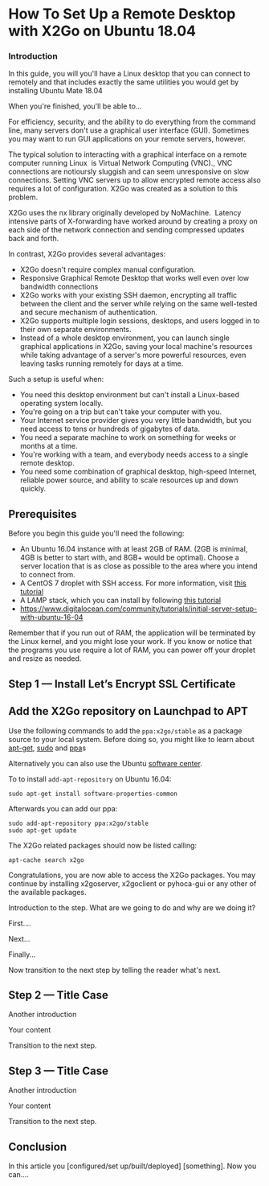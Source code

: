 # How To Set Up a Remote Desktop with X2Go on Ubuntu 18.04

### Introduction

In this guide, you will you'll have a Linux desktop that you can connect to remotely and that includes exactly the same utilities you would get by installing Ubuntu Mate 18.04

When you're finished, you'll be able to...

For efficiency, security, and the ability to do everything from the command line, many servers don't use a graphical user interface (GUI).
Sometimes you may want to run GUI applications on your remote servers, however.

The typical solution to interacting with a graphical interface on a remote computer running Linux  is Virtual Network Computing (VNC)., VNC connections are notioursly sluggish and can seem unresponsive on slow connections. Setting VNC servers up to allow encrypted remote access also requires a lot of configuration. X2Go was created as a solution to this problem.

X2Go uses the nx library originally developed by NoMachine. 
Latency intensive parts of X-forwarding have worked around by creating a proxy on each side of the network connection and sending compressed updates back and forth.

In contrast, X2Go provides several advantages:
- X2Go doesn't require complex manual configuration.
- Responsive Graphical Remote Desktop that works well even over low bandwidth connections
- X2Go works with your existing SSH daemon, encrypting all traffic between the client and the server while relying on the same well-tested and secure mechanism of authentication.
- X2Go supports multiple login sessions, desktops, and users logged in to their own separate environments.
- Instead of a whole desktop environment, you can launch single graphical applications in X2Go, saving your local machine's resources while taking advantage of a server's more powerful resources, even leaving tasks running remotely for days at a time.

Such a setup is useful when:

- You need this desktop environment but can't install a Linux-based operating system locally.
- You're going on a trip but can't take your computer with you.
- Your Internet service provider gives you very little bandwidth, but you need access to tens or hundreds of gigabytes of data.
- You need a separate machine to work on something for weeks or months at a time.
- You're working with a team, and everybody needs access to a single remote desktop.
- You need some combination of graphical desktop, high-speed Internet, reliable power source, and ability to scale resources up and down quickly.


## Prerequisites

Before you begin this guide you'll need the following:

- An Ubuntu 16.04 instance with at least 2GB of RAM. (2GB is minimal, 4GB is better to start with, and 8GB+ would be optimal). Choose a server location that is as close as possible to the area where you intend to connect from.
-   A CentOS 7 droplet with SSH access. For more information, visit [this tutorial](https://www.digitalocean.com/community/tutorials/initial-server-setup-with-centos-7)
-   A LAMP stack, which you can install by following [this tutorial](https://www.digitalocean.com/community/tutorials/how-to-install-linux-apache-mysql-php-lamp-stack-on-centos-7)
- https://www.digitalocean.com/community/tutorials/initial-server-setup-with-ubuntu-16-04

Remember that if you run out of RAM, the application will be terminated by the Linux kernel, and you might lose your work. If you know or notice that the programs you use require a lot of RAM, you can power off your droplet and resize as needed.

## Step 1 — Install Let’s Encrypt SSL Certificate

## Add the X2Go repository on Launchpad to APT

Use the following commands to add the `ppa:x2go/stable` as a package source to your local system. Before doing so, you might like to learn about [apt-get](https://help.ubuntu.com/community/AptGet), [sudo](https://help.ubuntu.com/community/RootSudo) and [ppa](https://help.ubuntu.com/community/Repositories/CommandLine#Adding_Launchpad_PPA_Repositories)s

Alternatively you can also use the Ubuntu [software center](https://help.ubuntu.com/community/Repositories/Ubuntu#Adding_PPAs).


To to install `add-apt-repository` on Ubuntu 16.04:

```
sudo apt-get install software-properties-common
```

Afterwards you can add our ppa:

```
sudo add-apt-repository ppa:x2go/stable
sudo apt-get update
```

The X2Go related packages should now be listed calling:

```
apt-cache search x2go
```

Congratulations, you are now able to access the X2Go packages. You may continue by installing x2goserver, x2goclient or pyhoca-gui or any other of the available packages.

Introduction to the step. What are we going to do and why are we doing it?

First....

Next...

Finally...

Now transition to the next step by telling the reader what's next.

## Step 2 — Title Case

Another introduction

Your content

Transition to the next step.

## Step 3 — Title Case

Another introduction

Your content

Transition to the next step.

## Conclusion

In this article you [configured/set up/built/deployed] [something]. Now you can....
